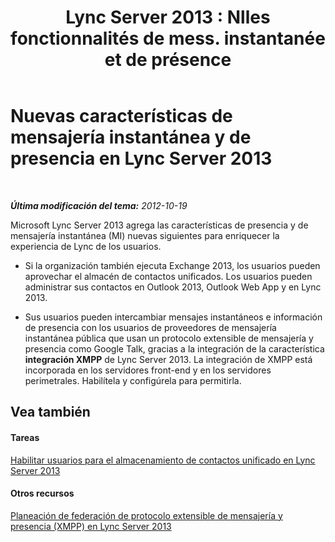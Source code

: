 ﻿---
title: "Lync Server 2013 : Nlles fonctionnalités de mess. instantanée et de présence"
TOCTitle: Nuevas características de mensajería instantánea y de presencia
ms:assetid: dd54b9ef-37cb-4b8e-9067-9fb80b48b1b0
ms:mtpsurl: https://technet.microsoft.com/es-es/library/JJ205322(v=OCS.15)
ms:contentKeyID: 48276886
ms.date: 01/07/2017
mtps_version: v=OCS.15
ms.translationtype: HT
---

# Nuevas características de mensajería instantánea y de presencia en Lync Server 2013

 

_**Última modificación del tema:** 2012-10-19_

Microsoft Lync Server 2013 agrega las características de presencia y de mensajería instantánea (MI) nuevas siguientes para enriquecer la experiencia de Lync de los usuarios.

  - Si la organización también ejecuta Exchange 2013, los usuarios pueden aprovechar el almacén de contactos unificados. Los usuarios pueden administrar sus contactos en Outlook 2013, Outlook Web App y en Lync 2013.

  - Sus usuarios pueden intercambiar mensajes instantáneos e información de presencia con los usuarios de proveedores de mensajería instantánea pública que usan un protocolo extensible de mensajería y presencia como Google Talk, gracias a la integración de la característica **integración XMPP** de Lync Server 2013. La integración de XMPP está incorporada en los servidores front-end y en los servidores perimetrales. Habilítela y configúrela para permitirla.

## Vea también

#### Tareas

[Habilitar usuarios para el almacenamiento de contactos unificado en Lync Server 2013](lync-server-2013-enable-users-for-unified-contact-store.md)  

#### Otros recursos

[Planeación de federación de protocolo extensible de mensajería y presencia (XMPP) en Lync Server 2013](lync-server-2013-planning-for-extensible-messaging-and-presence-protocol-xmpp-federation.md)

